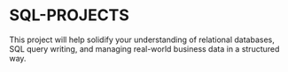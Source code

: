 # SQL-PROJECTS
This project will help solidify your understanding of relational databases, SQL query writing, and managing real-world business data in a structured way.
